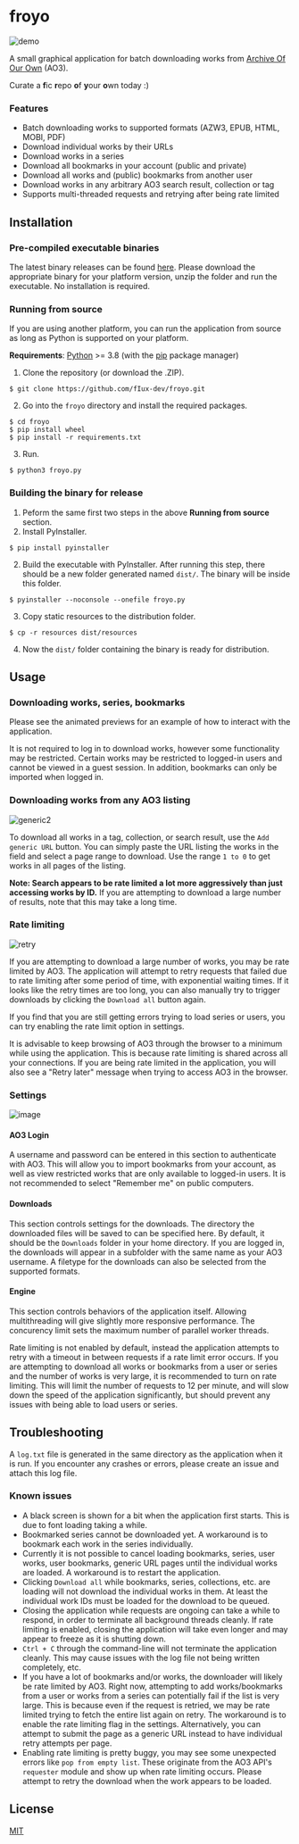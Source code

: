 # froyo
![demo](https://user-images.githubusercontent.com/96564770/147512988-590491d0-95ed-4a22-95fa-7f5b70ad39e5.gif)

A small graphical application for batch downloading works from [Archive Of Our Own](https://archiveofourown.org/) (AO3). 

Curate a **f**ic **r**epo **o**f **y**our **o**wn today :)

### Features
* Batch downloading works to supported formats (AZW3, EPUB, HTML, 
MOBI, PDF)
* Download individual works by their URLs
* Download works in a series
* Download all bookmarks in your account (public and private)
* Download all works and (public) bookmarks from another user
* Download works in any arbitrary AO3 search result, collection or tag
* Supports multi-threaded requests and retrying after being rate limited


## Installation

### Pre-compiled executable binaries
The latest binary releases can be found [here](https://github.com/fIux-dev/froyo/releases). Please download the appropriate
binary for your platform version, unzip the folder and run the executable. No installation is required.

### Running from source
If you are using another platform, you can run the application from source as 
long as Python is supported on your platform.

**Requirements**: [Python](https://www.python.org/) >= 3.8 (with the [pip](https://pypi.org/project/pip/) package manager)

1. Clone the repository (or download the .ZIP).
```
$ git clone https://github.com/fIux-dev/froyo.git
```
2. Go into the `froyo` directory and install the required packages.
```
$ cd froyo
$ pip install wheel
$ pip install -r requirements.txt
```
3. Run.
```
$ python3 froyo.py
```

### Building the binary for release
1. Peform the same first two steps in the above **Running from source** section.
2. Install PyInstaller.
```
$ pip install pyinstaller
```
2. Build the executable with PyInstaller. After running this step, there should be
a new folder generated named `dist/`. The binary will be inside this folder.
```
$ pyinstaller --noconsole --onefile froyo.py
```
3. Copy static resources to the distribution folder.
```
$ cp -r resources dist/resources
```
4. Now the `dist/` folder containing the binary is ready for distribution.

## Usage

### Downloading works, series, bookmarks
Please see the animated previews for an example of how to interact with the application.

It is not required to log in to download works, however some functionality may be restricted. Certain works may be 
restricted to logged-in users and cannot be viewed in a guest session. In addition, bookmarks can only be imported
when logged in.

### Downloading works from any AO3 listing
![generic2](https://user-images.githubusercontent.com/96564770/147620737-962799e6-580f-4565-975a-53ac2ca4ac50.gif)

To download all works in a tag, collection, or search result, use the `Add generic URL` button. You can simply
paste the URL listing the works in the field and select a page range to download. Use the range `1 to 0` to get
works in all pages of the listing.

**Note: Search appears to be rate limited a lot more aggressively than just accessing works by ID.** If you are
attempting to download a large number of results, note that this may take a long time.

### Rate limiting

![retry](https://user-images.githubusercontent.com/96564770/147513133-33017c3a-a642-4b2a-98d1-34eb67acfe7c.gif)

If you are attempting to download a large number of works, you may be rate limited by AO3. The application will attempt
to retry requests that failed due to rate limiting after some period of time, with exponential waiting times.
If it looks like the retry times are too long, you can also manually try to trigger downloads by clicking the
`Download all` button again.

If you find that you are still getting errors trying to load series or users, you can try enabling the rate 
limit option in settings.

It is advisable to keep browsing of AO3 through the browser to a minimum while using the application. This is because
rate limiting is shared across all your connections. If you are being rate limited in the application, you will also
see a "Retry later" message when trying to access AO3 in the browser.

### Settings

![image](https://user-images.githubusercontent.com/96564770/147513187-614338a3-23f4-400a-9dda-bd3a539d9b46.png)

#### AO3 Login
A username and password can be entered in this section to authenticate with AO3. This will allow you to import
bookmarks from your account, as well as view restricted works that are only available to logged-in users.
It is not recommended to select "Remember me" on public computers.

#### Downloads
This section controls settings for the downloads. The directory the downloaded files will be saved to can be
specified here. By default, it should be the `Downloads` folder in your home directory. If you are logged in,
the downloads will appear in a subfolder with the same name as your AO3 username. A filetype for the downloads
can also be selected from the supported formats.

#### Engine
This section controls behaviors of the application itself. Allowing multithreading will give slightly more
responsive performance. The concurency limit sets the maximum number of parallel worker threads.

Rate limiting is not enabled by default, instead the application attempts to retry with a timeout in between
requests if a rate limit error occurs. If you are attempting to download all works or bookmarks from a user or
series and the number of works is very large, it is recommended to turn on rate limiting. This will limit the number
of requests to 12 per minute, and will slow down the speed of the application significantly, but should prevent
any issues with being able to load users or series.

## Troubleshooting
A `log.txt` file is generated in the same directory as the application when it is run. If you encounter any crashes 
or errors, please create an issue and attach this log file.

### Known issues
* A black screen is shown for a bit when the application first starts. This is due to font loading taking a while.
* Bookmarked series cannot be downloaded yet. A workaround is to bookmark each work in the series individually.
* Currently it is not possible to cancel loading bookmarks, series, user works, user bookmarks, generic URL pages
until the individual works are loaded. A workaround is to restart the application.
* Clicking `Download all` while bookmarks, series, collections, etc. are loading will not download the individual
works in them. At least the individual work IDs must be loaded for the download to be queued.
* Closing the application while requests are ongoing can take a while to respond, in order to terminate all
background threads cleanly. If rate limiting is enabled, closing the application will take even longer and may
appear to freeze as it is shutting down.
* `Ctrl + C` through the command-line will not terminate the application cleanly. This may cause issues with the log
file not being written completely, etc.
* If you have a lot of bookmarks and/or works, the downloader will likely be rate limited by AO3. Right now, 
attempting to add works/bookmarks from a user or works from a series can potentially fail if the list is very large.
This is because even if the request is retried, we may be rate limited trying to fetch the entire list again on retry. 
The workaround is to enable the rate limiting flag in the settings. Alternatively, you can attempt to submit the page
as a generic URL instead to have individual retry attempts per page.
* Enabling rate limiting is pretty buggy, you may see some unexpected errors like `pop from empty list`. These 
originate from the AO3 API's `requester` module and show up when rate limiting occurs. Please attempt to retry the 
download when the work appears to be loaded.

## License

[MIT](https://choosealicense.com/licenses/mit/)
